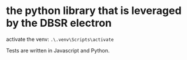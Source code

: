 
# the python library that is leveraged by the DBSR electron

activate the venv:
`.\.venv\Scripts\activate`


Tests are written in Javascript and Python. 